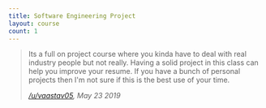 ```yaml
---
title: Software Engineering Project
layout: course
count: 1
---
```


> Its a full on project course where you kinda have to deal with real industry people but not really. Having a solid project in this class can help you improve your resume. If you have a bunch of personal projects then I'm not sure if this is the best use of your time.
>
> <cite><a href="https://www.reddit.com/r/UBC/comments/bsasu1/comp_sci_courses_at_ubc/eom20bx">/u/vaastav05</a>, May 23 2019</cite>

